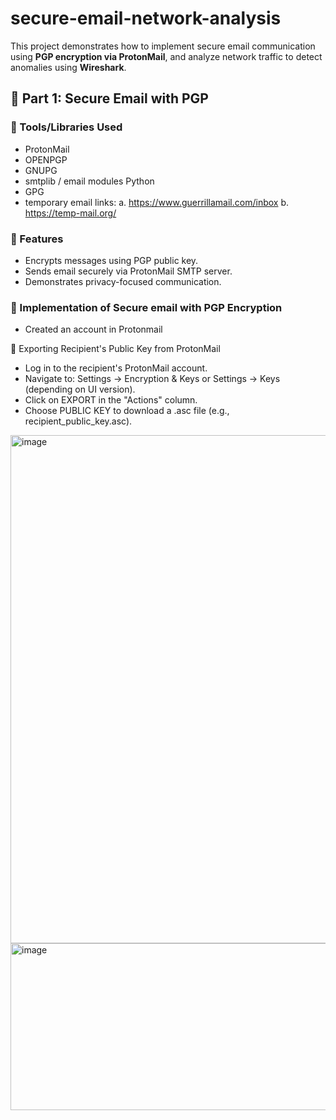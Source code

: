 # secure-email-network-analysis
This project demonstrates how to implement secure email communication using **PGP encryption via ProtonMail**, and analyze network traffic to detect anomalies using **Wireshark**.

## 🔐 Part 1: Secure Email with PGP


### 🔧 Tools/Libraries Used
- ProtonMail
- OPENPGP
- GNUPG
- smtplib / email modules Python
- GPG
-  temporary email links: 
a. https://www.guerrillamail.com/inbox 
b. https://temp-mail.org/


### 📌 Features
- Encrypts messages using PGP public key.
- Sends email securely via ProtonMail SMTP server.
- Demonstrates privacy-focused communication.

### 🚀 Implementation of Secure email with PGP Encryption
-  Created an account in Protonmail

🔑 Exporting Recipient's Public Key from ProtonMail
- Log in to the recipient's ProtonMail account.
- Navigate to: Settings → Encryption & Keys or Settings → Keys (depending on UI version).
- Click on EXPORT in the "Actions" column.
- Choose PUBLIC KEY to download a .asc file (e.g., recipient_public_key.asc).

<img width="1816" height="813" alt="image" src="https://github.com/user-attachments/assets/6a3fcbde-b0fd-40fb-ac74-367a4ee6e773" />
<img width="788" height="267" alt="image" src="https://github.com/user-attachments/assets/2778c55a-61b9-4903-bcd8-74fe128f9ab5" />


















